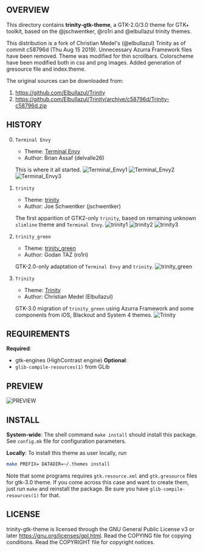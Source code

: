 OVERVIEW
--------
This directory contains **trinity-gtk-theme**, a GTK-2.0/3.0 theme for
GTK+ toolkit, based on the @jschwentker, @ro1ri and @elbullazul
trinity themes.

This distribution is a fork of Christian Medel's (@elbullazul) Trinity
as of commit c58796d (Thu Aug 15 2019).  Unnecessary Azurra Framework
files have been removed.  Theme was modified for thin scrollbars.
Colorscheme have been modified both in css and png images.  Added
generation of gresource file and index.theme.

The original sources can be downloaded from:
1. https://github.com/Elbullazul/Trinity
2. https://github.com/Elbullazul/Trinity/archive/c58796d/Trinity-c58796d.zip

HISTORY
-------
0. `Terminal Envy`
    - Theme: [Terminal Envy](https://www.gnome-look.org/p/1015529)
    - Author: Brian Assaf (delvalle26)

    This is where it all started.
    ![Terminal_Envy1][1]
    ![Terminal_Envy2][2]
    ![Terminal_Envy3][3]

1. `trinity`
    - Theme: [trinity](https://www.xfce-look.org/p/1016197)
    - Author: Joe Schwentker (jschwentker)

    The first apparition of GTK2-only `trinity`, based on remaining
    unknown `slimline` theme and `Terminal Envy`.
    ![trinity1][4]
    ![trinity2][5]
    ![trinity3][6]

2. `trinity_green`
    - Theme: [trinity_green](https://www.pling.com/p/1079661/)
    - Author: Godan TAZ (ro1ri)

    GTK-2.0-only adaptation of `Terminal Envy` and `trinity`.
    ![trinity_green][7]

3. `Trinity`
    - Theme: [Trinity](https://www.pling.com/p/1318110/)
    - Author: Christian Medel (Elbullazul)

    GTK-3.0 migration of `trinity_green` using Azurra Framework
    and some components from iOS, Blackout and System 4 themes.
    ![Trinity][8]


REQUIREMENTS
------------
**Required**:
- gtk-engines (HighContrast engine)
**Optional**:
- `glib-compile-resources(1)` from GLib


PREVIEW
-------
![PREVIEW][9]


INSTALL
-------
**System-wide**:
The shell command `make install` should install this package.  See
`config.mk` file for configuration parameters.

**Locally**:
To install this theme as user locally, run
```sh
make PREFIX= DATADIR=~/.themes install
```

Note that some programs requires `gtk.resource.xml` and
`gtk.gresource` files for gtk-3.0 theme.  If you come across this case
and want to create them, just run `make` and reinstall the package.
Be sure you have `glib-compile-resources(1)` for that.


LICENSE
-------
trinity-gtk-theme is licensed through the GNU General Public License
v3 or later <https://gnu.org/licenses/gpl.html>.
Read the COPYING file for copying conditions.
Read the COPYRIGHT file for copyright notices.

[1]: https://raw.githubusercontent.com/zeppe-lin/trinity-gtk-theme/master/screenshots/Terminal_Envy_114171-1.png
[2]: https://raw.githubusercontent.com/zeppe-lin/trinity-gtk-theme/master/screenshots/Terminal_Envy_114171-2.png
[3]: https://raw.githubusercontent.com/zeppe-lin/trinity-gtk-theme/master/screenshots/Terminal_Envy_114171-3.png
[4]: https://raw.githubusercontent.com/zeppe-lin/trinity-gtk-theme/master/screenshots/trinity_118906-1.png
[5]: https://raw.githubusercontent.com/zeppe-lin/trinity-gtk-theme/master/screenshots/trinity_118906-2.png
[6]: https://raw.githubusercontent.com/zeppe-lin/trinity-gtk-theme/master/screenshots/trinity_118906-3.png
[7]: https://raw.githubusercontent.com/zeppe-lin/trinity-gtk-theme/master/screenshots/trinity_green_140528-1.jpg
[8]: https://raw.githubusercontent.com/zeppe-lin/trinity-gtk-theme/master/screenshots/Trinity_1318110-1.png
[9]: https://raw.githubusercontent.com/zeppe-lin/trinity-gtk-theme/master/screenshots/trinity-gtk-theme-1.png
